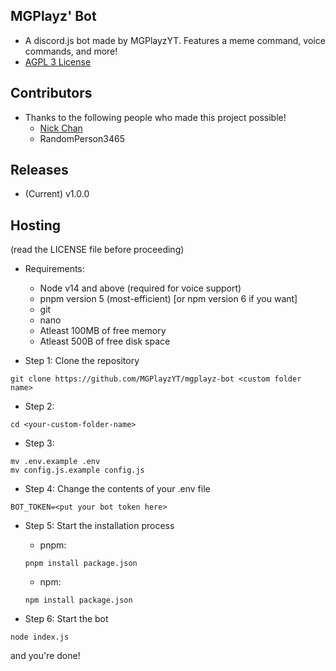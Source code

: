 ## MGPlayz' Bot
* A discord.js bot made by MGPlayzYT. Features a meme command, voice commands, and more!
* [AGPL 3 License](https://raw.githubusercontent.com/MGPlayzYT/mgplayz-bot/main/LICENSE)

## Contributors
* Thanks to the following people who made this project possible!
   * [Nick Chan](https://github.com/asdfugil/)
   * RandomPerson3465
 
## Releases
* (Current) v1.0.0

## Hosting
(read the LICENSE file before proceeding)
* Requirements:
  * Node v14 and above (required for voice support)
  * pnpm version 5 (most-efficient) [or npm version 6 if you want]
  * git
  * nano
  * Atleast 100MB of free memory
  * Atleast 500B of free disk space
  
* Step 1: Clone the repository
```
git clone https://github.com/MGPlayzYT/mgplayz-bot <custom folder name>
```
* Step 2: 
```
cd <your-custom-folder-name>
```
* Step 3:
```
mv .env.example .env
mv config.js.example config.js
```
* Step 4: Change the contents of your .env file
```
BOT_TOKEN=<put your bot token here>
```
* Step 5: Start the installation process
   - pnpm:
   ```
   pnpm install package.json
   ```
   - npm:
   ```
   npm install package.json
   ```

* Step 6: Start the bot
```
node index.js
```
and you're done!
